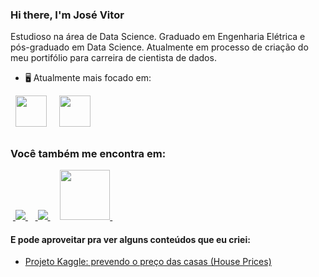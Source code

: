 ### Hi there, I'm José Vitor
Estudioso na área de Data Science.
Graduado em Engenharia Elétrica e pós-graduado em Data Science.
Atualmente em processo de criação do meu portifólio para carreira de cientista de dados.

- 🖥️ Atualmente mais focado em:
<div style="display: inline">
  &nbsp;&nbsp;<img width='50' height='50' src="https://cdn.jsdelivr.net/gh/devicons/devicon/icons/python/python-original.svg" />&nbsp;&nbsp;
  &nbsp;&nbsp;<img width='50' height='50' src="https://cdn.jsdelivr.net/gh/devicons/devicon/icons/r/r-original.svg" />&nbsp;&nbsp;&nbsp;
</div> 

##

### Você também me encontra em:
&nbsp;<a href="https://br.linkedin.com/in/jvossantos">
  <img src="https://img.shields.io/badge/linkedin-%230077B5.svg?style=for-the-badge&logo=linkedin&logoColor=white">
</a>&nbsp;
&nbsp;<a href="https://medium.com/@josevitoross">
  <img src="https://img.shields.io/badge/Medium-12100E?style=for-the-badge&logo=medium&logoColor=white">
</a>&nbsp;&nbsp;&nbsp;
<a href="https://www.kaggle.com/josevitoross">
  <img width='80' src="https://upload.wikimedia.org/wikipedia/commons/7/7c/Kaggle_logo.png">
</a>&nbsp;

#### E pode aproveitar pra ver alguns conteúdos que eu criei:
- <a href="https://github.com/JoseVitor-OSS/HousePrices">
    Projeto Kaggle: prevendo o preço das casas (House Prices)
  </a>
